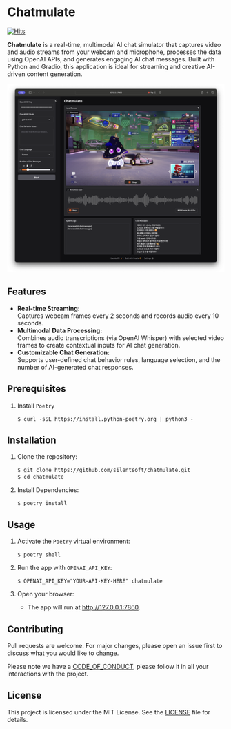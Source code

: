 # Chatmulate

[![Hits](https://hits.sh/github.com/silentsoft/chatmulate.svg?style=flat-square)](https://hits.sh/github.com/silentsoft/chatmulate/)

**Chatmulate** is a real-time, multimodal AI chat simulator that captures video and audio streams from your webcam and microphone, processes the data using OpenAI APIs, and generates engaging AI chat messages.
Built with Python and Gradio, this application is ideal for streaming and creative AI-driven content generation.

![Chatmulate](.document/app.png)

## Features

- **Real-time Streaming:**  
  Captures webcam frames every 2 seconds and records audio every 10 seconds.
- **Multimodal Data Processing:**  
  Combines audio transcriptions (via OpenAI Whisper) with selected video frames to create contextual inputs for AI chat generation.
- **Customizable Chat Generation:**  
  Supports user-defined chat behavior rules, language selection, and the number of AI-generated chat responses.

## Prerequisites

1. Install `Poetry`
   ```shell
   $ curl -sSL https://install.python-poetry.org | python3 -
   ```

## Installation

1. Clone the repository:
   ```shell
   $ git clone https://github.com/silentsoft/chatmulate.git
   $ cd chatmulate
   ```

2. Install Dependencies:
   ```shell
   $ poetry install
   ```

## Usage

1. Activate the `Poetry` virtual environment:
   ```shell
   $ poetry shell
   ```

2. Run the app with `OPENAI_API_KEY`:
   ```shell
   $ OPENAI_API_KEY="YOUR-API-KEY-HERE" chatmulate
   ```

3. Open your browser:
    - The app will run at http://127.0.0.1:7860.

## Contributing
Pull requests are welcome. For major changes, please open an issue first to discuss what you would like to change.

Please note we have a [CODE_OF_CONDUCT](https://github.com/silentsoft/chatmulate/blob/main/CODE_OF_CONDUCT.md), please follow it in all your interactions with the project.

## License
This project is licensed under the MIT License. See the [LICENSE](https://github.com/silentsoft/chatmulate/blob/main/LICENSE.txt) file for details.
